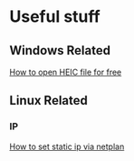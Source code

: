 # Useful stuff

## Windows Related


[How to open HEIC file for free](https://github.com/R0nN1ri/Hackes-Tricks/blob/main/HEIC.md)

## Linux Related
### IP
[How to set static ip via netplan](https://github.com/R0nN1ri/Hackes-Tricks/blob/main/StaticIP.md)
